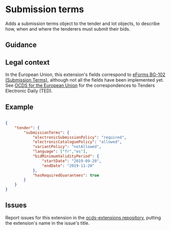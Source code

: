 # Submission terms

Adds a submission terms object to the tender and lot objects, to describe how, when and where the tenderers must submit their bids.

## Guidance

## Legal context

In the European Union, this extension's fields correspond to [eForms BG-102 (Submission Terms)](https://github.com/eForms/eForms), although not all the fields have been implemented yet. See [OCDS for the European Union](http://standard.open-contracting.org/profiles/eu/master/en/) for the correspondences to Tenders Electronic Daily (TED).

## Example


```json

{
    "tender": {
        "submissionTerms": {
            "electronicSubmissionPolicy": "required",
            "electronicCataloguePolicy": "allowed",
            "variantPolicy": "notAllowed",
            "language": ["fr","es"],
            "bidMinimumValidityPeriod": {
                "startDate": "2019-09-20",
                "endDate": "2019-11-20"
            },
            "hasRequiredGuarantees": true
        }
    }
}

```

## Issues

Report issues for this extension in the [ocds-extensions repository](https://github.com/open-contracting/ocds-extensions/issues), putting the extension's name in the issue's title.
